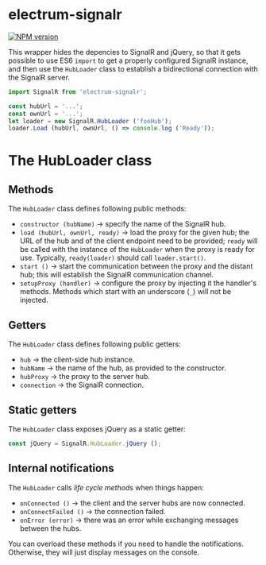 # electrum-signalr

[![NPM version](https://img.shields.io/npm/v/electrum-signalr.svg)](https://www.npmjs.com/package/electrum-signalr)

This wrapper hides the depencies to SignalR and jQuery, so that it gets possible
to use ES6 `import` to get a properly configured SignalR instance, and then use
the `HubLoader` class to establish a bidirectional connection with the SignalR
server.

```javascript
import SignalR from 'electrum-signalr';

const hubUrl = '...';
const ownUrl = '...';
let loader = new SignalR.HubLoader ('fooHub');
loader.Load (hubUrl, ownUrl, () => console.log ('Ready'));
```

# The HubLoader class

## Methods

The `HubLoader` class defines following public methods:

* `constructor (hubName)` &rarr; specify the name of the SignalR hub.
* `load (hubUrl, ownUrl, ready)` &rarr; load the proxy for the given hub;
  the URL of the hub and of the client endpoint need to be provided; `ready`
  will be called with the instance of the `HubLoader` when the proxy is
  ready for use. Typically, `ready(loader)` should call `loader.start()`.
* `start ()` &rarr; start the communication between the proxy and the
  distant hub; this will establish the SignalR communication channel.
* `setupProxy (handler)` &rarr; configure the proxy by injecting it the
  handler's methods. Methods which start with an underscore (`_`) will
  not be injected.

## Getters

The `HubLoader` class defines following public getters:

* `hub` &rarr; the client-side hub instance.
* `hubName` &rarr; the name of the hub, as provided to the constructor.
* `hubProxy` &rarr; the proxy to the server hub.
* `connection` &rarr; the SignalR connection.

## Static getters

The `HubLoader` class exposes jQuery as a static getter:

```javascript
const jQuery = SignalR.HubLoader.jQuery ();
```

## Internal notifications

The `HubLoader` calls _life cycle methods_ when things happen:

* `onConnected ()` &rarr; the client and the server hubs are now connected.
* `onConnectFailed ()` &rarr; the connection failed.
* `onError (error)` &rarr; there was an error while exchanging messages between
  the hubs.

You can overload these methods if you need to handle the notifications.
Otherwise, they will just display messages on the console.
